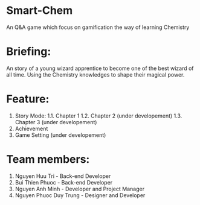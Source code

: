 # Smart-Chem
An Q&A game which focus on gamification the way of learning Chemistry

# Briefing:
An story of a young wizard apprentice to become one of the best wizard of all time. 
Using the Chemistry knowledges to shape their magical power. 

# Feature:
1. Story Mode:
  1.1. Chapter 1
  1.2. Chapter 2 (under developement)
  1.3. Chapter 3 (under developement)
2. Achievement
3. Game Setting (under developement)

# Team members:
1. Nguyen Huu Tri - Back-end Developer
2. Bui Thien Phuoc - Back-end Developer
3. Nguyen Anh Minh - Developer and Project Manager
4. Nguyen Phuoc Duy Trung - Designer and Developer
